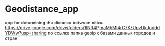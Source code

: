 # Geodistance_app
app for determining the distance between cities.
https://drive.google.com/drive/folders/1lNR4PjmaMhMI4rC7KEUpvUkJodddYDWw?usp=sharing
по ссылке папка geoip с базами данных городов и стран.

